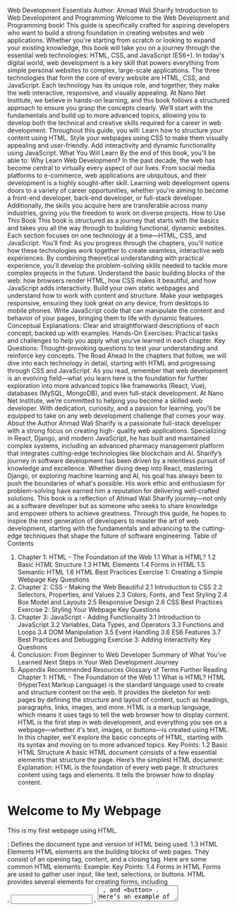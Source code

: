 Web Development Essentials
Author: Ahmad Wali Sharify
Introduction to Web Development and
Programming
Welcome to the Web Development and Programming book! This guide is specifically crafted
for aspiring developers who want to build a strong foundation in creating websites and web
applications. Whether you're starting from scratch or looking to expand your existing
knowledge, this book will take you on a journey through the essential web technologies:
HTML, CSS, and JavaScript (ES6+).
In today's digital world, web development is a key skill that powers everything from simple
personal websites to complex, large-scale applications. The three technologies that form the
core of every website are HTML, CSS, and JavaScript. Each technology has its unique
role, and together, they make the web interactive, responsive, and visually appealing.
At Nano Net Institute, we believe in hands-on learning, and this book follows a structured
approach to ensure you grasp the concepts clearly. We’ll start with the fundamentals and
build up to more advanced topics, allowing you to develop both the technical and creative
skills required for a career in web development.
Throughout this guide, you will:
Learn how to structure your content using HTML.
Style your webpages using CSS to make them visually appealing and user-friendly.
Add interactivity and dynamic functionality using JavaScript.
What You Will Learn
By the end of this book, you'll be able to:
Why Learn Web Development?
In the past decade, the web has become central to virtually every aspect of our lives. From
social media platforms to e-commerce, web applications are ubiquitous, and their
development is a highly sought-after skill.
Learning web development opens doors to a variety of career opportunities, whether you're
aiming to become a front-end developer, back-end developer, or full-stack developer.
Additionally, the skills you acquire here are transferable across many industries, giving you
the freedom to work on diverse projects.
How to Use This Book
This book is structured as a journey that starts with the basics and takes you all the way
through to building functional, dynamic websites. Each section focuses on one technology at
a time—HTML, CSS, and JavaScript. You’ll find:
As you progress through the chapters, you'll notice how these technologies work together to
create seamless, interactive web experiences. By combining theoretical understanding with
practical experience, you'll develop the problem-solving skills needed to tackle more
complex projects in the future.
Understand the basic building blocks of the web: how browsers render HTML, how CSS
makes it beautiful, and how JavaScript adds interactivity.
Build your own static webpages and understand how to work with content and structure.
Make your webpages responsive, ensuring they look great on any device, from desktops
to mobile phones.
Write JavaScript code that can manipulate the content and behavior of your pages,
bringing them to life with dynamic features.
Conceptual Explanations: Clear and straightforward descriptions of each concept,
backed up with examples.
Hands-On Exercises: Practical tasks and challenges to help you apply what you’ve
learned in each chapter.
Key Questions: Thought-provoking questions to test your understanding and reinforce
key concepts.
The Road Ahead
In the chapters that follow, we will dive into each technology in detail, starting with HTML
and progressing through CSS and JavaScript. As you read, remember that web
development is an evolving field—what you learn here is the foundation for further
exploration into more advanced topics like frameworks (React, Vue), databases (MySQL,
MongoDB), and even full-stack development.
At Nano Net Institute, we’re committed to helping you become a skilled web developer. With
dedication, curiosity, and a passion for learning, you’ll be equipped to take on any web
development challenge that comes your way.
About the Author
Ahmad Wali Sharify is a passionate full-stack developer with a strong focus on creating high-
quality web applications. Specializing in React, Django, and modern JavaScript, he has
built and maintained complex systems, including an advanced pharmacy management
platform that integrates cutting-edge technologies like blockchain and AI.
Sharify’s journey in software development has been driven by a relentless pursuit of
knowledge and excellence. Whether diving deep into React, mastering Django, or exploring
machine learning and AI, his goal has always been to push the boundaries of what's
possible. His work ethic and enthusiasm for problem-solving have earned him a reputation
for delivering well-crafted solutions.
This book is a reflection of Ahmad Wali Sharify journey—not only as a software developer
but as someone who seeks to share knowledge and empower others to achieve greatness.
Through this guide, he hopes to inspire the next generation of developers to master the art
of web development, starting with the fundamentals and advancing to the cutting-edge
techniques that shape the future of software engineering.
Table of Contents
1. Chapter 1: HTML - The Foundation of the Web
1.1 What is HTML?
1.2 Basic HTML Structure
1.3 HTML Elements
1.4 Forms in HTML
1.5 Semantic HTML
1.6 HTML Best Practices
Exercise 1: Creating a Simple Webpage
Key Questions
2. Chapter 2: CSS - Making the Web Beautiful
2.1 Introduction to CSS
2.2 Selectors, Properties, and Values
2.3 Colors, Fonts, and Text Styling
2.4 Box Model and Layouts
2.5 Responsive Design
2.6 CSS Best Practices
Exercise 2: Styling Your Webpage
Key Questions
1. Chapter 3: JavaScript - Adding Functionality
3.1 Introduction to JavaScript
3.2 Variables, Data Types, and Operators
3.3 Functions and Loops
3.4 DOM Manipulation
3.5 Event Handling
3.6 ES6 Features
3.7 Best Practices and Debugging
Exercise 3: Adding Interactivity
Key Questions
2. Conclusion: From Beginner to Web Developer
Summary of What You’ve Learned
Next Steps in Your Web Development Journey
3. Appendix
Recommended Resources
Glossary of Terms
Further Reading
Chapter 1: HTML - The Foundation of the Web
1.1 What is HTML?
HTML (HyperText Markup Language) is the standard language used to create and structure
content on the web. It provides the skeleton for web pages by defining the structure and
layout of content, such as headings, paragraphs, links, images, and more.
HTML is a markup language, which means it uses tags to tell the web browser how to
display content. HTML is the first step in web development, and everything you see on a
webpage—whether it's text, images, or buttons—is created using HTML.
In this chapter, we'll explore the basic concepts of HTML, starting with its syntax and moving
on to more advanced topics.
Key Points:
1.2 Basic HTML Structure
A basic HTML document consists of a few essential elements that structure the page. Here’s
the simplest HTML document:
Explanation:
HTML is the foundation of every web page.
It structures content using tags and elements.
It tells the browser how to display content.
<!DOCTYPE html>
<html lang="en">
<head>
<meta charset="UTF-8">
<meta name="viewport" content="width=device-width, initial-scale=1.0">
<title>My First Webpage</title>
</head>
<body>
<h1>Welcome to My Webpage</h1>
<p>This is my first webpage using HTML.</p>
</body>
</html>
<!DOCTYPE html> : Defines the document type and version of HTML being used.
1.3 HTML Elements
HTML elements are the building blocks of web pages. They consist of an opening tag,
content, and a closing tag. Here are some common HTML elements:
Example:
Key Points:
1.4 Forms in HTML
Forms are used to gather user input, like text, selections, or buttons. HTML provides several
elements for creating forms, including <form> , <input> , <textarea> , and <button> .
Here’s an example of a basic HTML form:
<html lang="en"> : The root element of the document. The lang attribute specifies the
language (English in this case).
<head> : Contains metadata about the document, such as character encoding ( <meta
charset="UTF-8"> ), viewport settings for mobile devices, and the document title.
<body> : Contains the actual content of the webpage, including text, images, and other
elements.
<h1> , <h2> , ..., <h6> : Headings
<p> : Paragraphs
<a href="URL"> : Links
<img src="image.jpg" alt="description"> : Images
<ul> , <ol> , <li> : Lists
<div> : A generic container for grouping content
<h1>This is a Heading</h1>
<p>This is a paragraph of text on my webpage. <a href="https://example.com">Click
here</a> to visit another page.</p>
HTML elements structure the content of the webpage.
Tags usually come in pairs: an opening tag and a closing tag.
Self-closing tags like <img> don’t require a closing tag.
<form action="/submit" method="POST">
<label for="name">Name:</label>
<input type="text" id="name" name="name">
<label for="email">Email:</label>
<input type="email" id="email" name="email">
Explanation:
1.5 Semantic HTML
Semantic HTML refers to using HTML elements that convey meaning about the content they
enclose. For example, instead of using a <div> tag for everything, semantic elements like
<header> , <footer> , <article> , and <section> describe the content’s purpose.
Example of semantic HTML:
Key Points:
1.6 HTML Best Practices
<button type="submit">Submit</button>
</form>
<form> : Defines the form element. The action attribute specifies where the form data
should be sent, and method determines how the data is sent (e.g., POST or GET).
<label> : Provides a label for form elements.
<input> : Represents an input field where the user can type text or select options.
<button> : Defines a clickable button.
<header>
<h1>My Website</h1>
<nav>
<ul>
<li><a href="#">Home</a></li>
<li><a href="#">About</a></li>
<li><a href="#">Contact</a></li>
</ul>
</nav>
</header>
<article>
<h2>Introduction to HTML</h2>
<p>This article covers the basics of HTML.</p>
</article>
<footer>
<p>&copy; 2025 My Website</p>
</footer>
Semantic HTML helps improve accessibility and SEO.
It makes your code easier to read and maintain.
To ensure your HTML is clean, efficient, and easy to maintain, follow these best practices:
Key Points:
Exercise 1: Creating a Simple Webpage
Now that you've learned the basics of HTML, it's time to practice. Try creating a simple
webpage that includes:
Use the code examples in this chapter as a guide and customize it to your style.
Key Questions
Use proper indentation and formatting for readability.
Keep the document structure consistent.
Use semantic HTML elements for better meaning and accessibility.
Ensure images have alt attributes for accessibility.
Test your HTML to ensure cross-browser compatibility.
Consistent formatting improves code readability.
Follow best practices to ensure your HTML is maintainable and accessible.
A heading ( <h1> ).
A paragraph ( <p> ).
An image ( <img> ).
A link ( <a> ).
4. What is the role of HTML in web development?
5. What are the basic structural components of an HTML document?
6. Why is semantic HTML important?
7. How does the <form> element work in HTML?
Chapter 2: CSS - Making the Web Beautiful
2.1 Introduction to CSS
CSS (Cascading Style Sheets) is a language used to describe the presentation of a web
page, including its layout, colors, fonts, and overall design. While HTML provides the
structure of a webpage, CSS is responsible for making it visually appealing.
CSS enables you to control the style and positioning of HTML elements, turning a simple,
text-heavy page into a beautiful, user-friendly experience. It also allows for responsive
design, ensuring that your website looks great on different devices.
In this chapter, we will explore the key concepts and techniques used in CSS, from basic
styling to complex layouts and responsive design.
Key Points:
2.2 Selectors, Properties, and Values
CSS works by selecting HTML elements and applying styles to them. Styles are defined
using properties and values. The syntax of a CSS rule is:
Example:
Explanation:
CSS controls the presentation and layout of HTML elements.
It makes web pages visually appealing and user-friendly.
CSS can be used for typography, colors, spacing, and positioning.
selector {
property: value;
}
h1 {
color: blue;
font-size: 32px;
}
h1 : This is the selector. It selects all <h1> elements in the document.
color: blue; : This is a property and value pair. The color property changes the text
color, and blue is the value.
font-size: 32px; : This sets the font size of the <h1> element to 32 pixels.
CSS selectors are powerful, and you can use various types of selectors to target specific
elements:
2.3 Colors, Fonts, and Text Styling
Colors
In CSS, you can use different ways to define colors:
Example:
Fonts
To control the font style and size, CSS provides the font-family , font-size , and font-
weight properties. You can also import web fonts using Google Fonts or other services.
Example:
Text Styling
CSS allows you to style text with various properties like text-align , text-transform , and
letter-spacing .
Example:
Element selectors: Target all elements of a specific type ( h1 , p , etc.).
Class selectors: Target elements with a specific class ( .classname ).
ID selectors: Target a specific element with an ID ( #idname ).
Attribute selectors: Target elements with specific attributes ( input[type="text"] ).
Named colors: red , blue , green , etc.
RGB: rgb(255, 0, 0) for red.
Hexadecimal: #FF0000 for red.
RGBA (RGB + Alpha for transparency): rgba(255, 0, 0, 0.5) .
h1 {
color: #3498db; /* Blue color */
}
body {
font-family: 'Arial', sans-serif;
font-size: 16px;
line-height: 1.5;
}
2.4 Box Model and Layouts
The box model is the foundation of layout in CSS. Every element on a webpage is
considered a box, and this box consists of the following parts:
Example:
Box Model Visualization:
Layout Techniques
CSS offers various methods to create layouts, including:
Example: Flexbox Layout
h1 {
text-align: center;
text-transform: uppercase;
letter-spacing: 2px;
}
Content: The actual content of the element (e.g., text or images).
Padding: The space between the content and the border.
Border: A border surrounding the padding (if defined).
Margin: The space outside the border, separating the element from others.
div {
width: 300px;
padding: 20px;
border: 1px solid black;
margin: 10px;
}
The content area is the size of the element's content.
Padding surrounds the content.
The border surrounds the padding.
Margin separates the element from other elements.
Flexbox: A one-dimensional layout system.
Grid: A two-dimensional layout system.
Positioning: Position elements with relative , absolute , and fixed positioning.
.container {
display: flex;
Explanation:
2.5 Responsive Design
Responsive design ensures that your website looks great on all devices, from mobile phones
to desktop computers. CSS makes this easy with media queries.
Example:
Explanation:
Responsive design is essential for creating user-friendly websites that adapt to various
screen sizes.
2.6 CSS Best Practices
To write clean, maintainable, and efficient CSS, follow these best practices:
justify-content: space-between;
}
.item {
flex: 1;
}
display: flex; enables Flexbox on the container.
justify-content: space-between; distributes items with equal space between them.
flex: 1; allows items to grow and fill the available space.
@media (max-width: 768px) {
body {
background-color: lightblue;
}
}
@media (max-width: 768px) applies the style only if the viewport is 768px or smaller
(typically a tablet or mobile device).
Inside the media query, we change the background-color to lightblue .
Use consistent naming conventions for classes and IDs.
Avoid inline styles; keep styles in separate CSS files.
Organize CSS by separating layout, typography, and colors.
Use CSS variables for reusable values like colors and font sizes.
Optimize CSS for performance (e.g., avoid redundant selectors).
Use media queries to make your design responsive.
Exercise 2: Styling Your Webpage
Now that you’ve learned the basics of CSS, it’s time to practice. Take your HTML webpage
from the previous chapter and:
Key Questions
Add styles to the page.
Change the background color and font of the body.
Style the heading ( <h1> ) with a new font size and color.
Create a simple navigation bar and style it using Flexbox.
8. What is the CSS box model, and why is it important for layout?
9. How does Flexbox differ from CSS Grid in terms of layout?
10. What is a media query, and how does it help in responsive design?
11. What are some best practices for writing clean and maintainable CSS?
Chapter 3: JavaScript - Adding Interactivity to the
Web
3.1 Introduction to JavaScript
JavaScript is the programming language of the web. It brings your website to life by
adding dynamic behavior and interactivity. While HTML structures your webpage and CSS
styles it, JavaScript enables you to create interactive elements like buttons, forms,
animations, and much more.
JavaScript can manipulate the content and behavior of HTML elements in real-time, making
it essential for creating modern, interactive websites and applications.
In this chapter, we will dive into the fundamentals of JavaScript, starting with variables, data
types, and functions. We will gradually progress to more complex topics such as DOM
manipulation, events, and ES6+ features.
Key Points:
3.2 Variables, Data Types, and Operators
Variables
Variables in JavaScript are used to store data values. You can think of a variable as a
container that holds information. JavaScript provides three ways to declare variables:
Example:
Data Types
JavaScript has several primitive data types:
JavaScript is used for creating interactive web pages.
It allows you to modify content, respond to user actions, and add animations.
JavaScript runs on the client side, meaning it executes in the user's browser.
var : The old way, used in older JavaScript versions (not recommended for modern
code).
let : Used for variables that may change (mutable variables).
const : Used for variables that should not be reassigned (immutable variables).
let name = 'John Doe'; // A variable that can be changed
const age = 30; // A constant variable that cannot be reassigned
Example:
Operators
Operators are used to perform operations on variables and values. Some common operators
in JavaScript are:
Example:
3.3 Functions
Functions are blocks of reusable code that perform a specific task. You can define a function
and then call it when needed.
Defining a Function:
String: A sequence of characters, e.g., "Hello World" .
Number: Numeric values, e.g., 25 , 3.14 .
Boolean: Represents true or false .
Undefined: A variable that has been declared but not assigned a value.
Null: Represents a lack of value or an intentional empty value.
Symbol (introduced in ES6): Represents a unique and immutable value.
let name = "Alice"; // String
let age = 28; // Number
let isStudent = true; // Boolean
let address = null; // Null
let job; // Undefined
Arithmetic operators: + , - , * , / , % (addition, subtraction, multiplication, division,
modulus).
Comparison operators: == , === , != , !== , > , < , >= , <= (for comparing values).
Logical operators: && (AND), || (OR), ! (NOT).
let x = 5;
let y = 3;
let sum = x + y; // 8
let isEqual = (x === y); // false
let isGreater = (x > y); // true
function greet(name) {
return "Hello, " + name + "!";
}
Calling a Function:
Parameters and Return Values
Functions can accept parameters (inputs) and return values (outputs). You can pass multiple
values to a function and return a result based on them.
Example:
3.4 The DOM (Document Object Model)
The DOM represents the structure of a webpage. It allows JavaScript to interact with HTML
elements and modify their content, attributes, and styles.
Selecting Elements
You can use JavaScript to select HTML elements by their id , class , or tag name . This
allows you to manipulate the content or styles of elements dynamically.
Example:
In this example, the getElementById method selects the HTML element with the ID
"mainTitle" , and the innerText property changes its content.
Modifying Styles
You can also modify the style of HTML elements directly through JavaScript.
Example:
let greeting = greet("John"); // "Hello, John!"
console.log(greeting);
function add(a, b) {
return a + b;
}
let result = add(5, 3); // 8
let title = document.getElementById("mainTitle");
title.innerText = "Welcome to JavaScript!";
let button = document.getElementById("submitBtn");
button.style.backgroundColor = "green";
3.5 Events and Event Handling
An event is any action that happens in the browser, such as a user clicking a button or
pressing a key. JavaScript allows you to listen for and respond to these events.
Example: Button Click Event
In this example, we add an event listener to the button. When the button is clicked, the
function inside the addEventListener will run, showing an alert.
Event Object
The event object contains details about the event that occurred, such as which element
triggered it, the type of event, and more.
Example:
3.6 ES6+ Features
Template Literals
Template literals allow for easier string interpolation and multi-line strings.
Example:
Destructuring
Destructuring allows you to unpack values from arrays or objects into variables.
Example (Array Destructuring):
button.style.color = "white";
let button = document.getElementById("clickBtn");
button.addEventListener("click", function() {
alert("Button clicked!");
});
button.addEventListener("click", function(event) {
console.log("Event Type: " + event.type);
console.log("Target: " + event.target.id);
});
let name = "Alice";
let greeting = `Hello, ${name}! Welcome to JavaScript.`;
Example (Object Destructuring):
Spread Operator
The spread operator ( ... ) allows you to copy values from one object or array into another.
Example (Array Spread):
Arrow Functions and this
In arrow functions, the this keyword refers to the lexical context, meaning it inherits this
from the surrounding code, unlike traditional functions where this refers to the object the
function is called on.
Example:
3.7 Debugging JavaScript
When writing JavaScript code, it’s common to encounter errors. JavaScript provides several
tools to help you debug your code:
let [x, y] = [1, 2];
console.log(x); // 1
console.log(y); // 2
let person = { name: "Alice", age: 25 };
let { name, age } = person;
console.log(name); // Alice
console.log(age); // 25
let arr1 = [1, 2, 3];
let arr2 = [ ... arr1, 4, 5];
console.log(arr2); // [1, 2, 3, 4, 5]
function Counter() {
this.count = 0;
setInterval(() => {
this.count++;
console.log(this.count);
}, 1000);
}
let counter = new Counter();
Console logging: console.log() helps you print out values to understand the flow of
your code.
Example:
3.8 Asynchronous JavaScript
In modern web development, many tasks, such as fetching data from a server, require
asynchronous operations. This means the code doesn't wait for a task to finish before
moving on to the next one. JavaScript provides several methods to handle asynchronous
code, including callbacks, promises, and async/await.
Callbacks
A callback function is a function passed into another function as an argument. It is
executed after the first function completes its task.
Example:
In this example, fetchData simulates an asynchronous operation (fetching data). After 2
seconds, the callback function is executed.
Drawbacks of Callbacks:
While callbacks are useful, they can lead to callback hell—nested functions that are difficult
to read and maintain.
Promises
A promise is a cleaner way to handle asynchronous operations in JavaScript. It represents
a value that may not be available yet but will be resolved in the future.
A promise can be in one of three states:
Browser DevTools: Modern browsers have built-in developer tools that allow you to
inspect HTML, CSS, and JavaScript, set breakpoints, and trace errors.
console.log("Debugging message");
function fetchData(callback) {
setTimeout(() => {
console.log("Data fetched!");
callback();
}, 2000);
}
fetchData(() => {
console.log("Callback executed!");
});
Example:
In this example, a Promise is created. If the dataFetched variable is true , the promise is
resolved; otherwise, it is rejected. The .then() method handles the resolved state, while
.catch() handles the rejected state.
Async/Await (ES6+)
Async and await make working with promises much easier. You can write asynchronous
code that looks and behaves like synchronous code.
Example:
Pending: The operation is still in progress.
Resolved: The operation completed successfully.
Rejected: The operation failed.
let fetchData = new Promise((resolve, reject) => {
let dataFetched = true;
if (dataFetched) {
resolve("Data fetched successfully!");
} else {
reject("Data fetch failed!");
}
});
fetchData.then((message) => {
console.log(message);
}).catch((error) => {
console.log(error);
});
async : A function defined with async always returns a promise.
await : The await keyword can only be used inside an async function. It pauses the
function execution until the promise is resolved or rejected.
async function fetchData() {
let data = await new Promise((resolve, reject) => {
let success = true;
if (success) {
resolve("Data fetched!");
} else {
reject("Data fetch failed!");
}
});
console.log(data);
}
In this example, the await keyword pauses the function until the promise is resolved,
making the code look more synchronous and readable.
Handling Errors in Async/Await
You can handle errors in an async function using try...catch , which is the same way you
handle synchronous errors.
Example:
In this example, if the promise fails, the error is caught in the catch block, and an error
message is logged.
3.9 JavaScript Classes (ES6+)
JavaScript introduced classes in ES6, which provides a more structured and object-oriented
approach to defining and working with objects. Although JavaScript is primarily a prototype-
based language, classes offer a cleaner syntax for creating and working with objects and
inheritance.
Defining a Class:
fetchData();
async function fetchData() {
try {
let data = await new Promise((resolve, reject) => {
let success = false; // Simulate an error
if (success) {
resolve("Data fetched!");
} else {
reject("Data fetch failed!");
}
});
console.log(data);
} catch (error) {
console.log(error);
}
}
fetchData();
class Person {
constructor(name, age) {
this.name = name;
this.age = age;
In this example, the Person class has a constructor that initializes the name and age
properties. The greet method is available to all instances of the Person class.
Inheritance
JavaScript classes also support inheritance. A subclass can inherit properties and methods
from a parent class.
Example:
In this example, the Student class extends the Person class, inheriting the name and age
properties, while adding the grade property and overriding the greet method.
3.10 JavaScript Modules (ES6+)
With the introduction of ES6, JavaScript now supports modules, which allow you to split your
code into separate files and then import and export them as needed. This promotes cleaner
code and reusability.
Exporting a Module:
}
greet() {
console.log("Hello, my name is " + this.name + " and I am " + this.age +
" years old.");
}
}
let john = new Person("John", 30);
john.greet(); // "Hello, my name is John and I am 30 years old."
class Student extends Person {
constructor(name, age, grade) {
super(name, age); // Call the parent class constructor
this.grade = grade;
}
greet() {
console.log("Hello, my name is " + this.name + " and I am in grade " +
this.grade + ".");
}
}
let jane = new Student("Jane", 25, "A");
jane.greet(); // "Hello, my name is Jane and I am in grade A."
To make a function or variable available in another file, you use the export keyword.
Example (in math.js ):
Importing a Module:
To use the exported functions or variables, you use the import keyword.
Example (in main.js ):
Default Exports:
You can also export a single entity as the default export, which can be imported without
using curly braces.
Example (in math.js ):
3.11 Key Takeaways
In this chapter, we have learned:
export function add(a, b) {
return a + b;
}
export function subtract(a, b) {
return a - b;
}
import { add, subtract } from './math.js';
console.log(add(5, 3)); // 8
console.log(subtract(5, 3)); // 2
import multiply from './math.js';
console.log(multiply(5, 3)); // 15
JavaScript is essential for adding interactivity and functionality to web pages.
Variables, functions, and operators form the foundation of JavaScript.
The DOM allows you to manipulate HTML and CSS dynamically.
Asynchronous programming with callbacks, promises, and async/await is crucial for
handling tasks like fetching data.
Exercise 3: Interactive Webpage
Now that you have a basic understanding of JavaScript, let's create an interactive webpage:
Exercise 4: Interactive Features
Now, let's build some interactive features using JavaScript:
Key Questions
ES6+ features, including arrow functions, destructuring, template literals, and modules,
make JavaScript more powerful and easier to work with.
Classes in JavaScript provide an object-oriented approach to organizing code and
handling inheritance.
Add a button that, when clicked, changes the background color of the page.
Display an alert when the user clicks a specific link.
Use a JavaScript function to calculate the area of a rectangle when the user inputs width
and height.
Create a form that allows the user to input their name and age. Display a greeting
message when the form is submitted.
Create a simple to-do list where users can add and remove items using buttons.
Build a counter that increments every second when a button is clicked.
12. What is the difference between let , const , and var in JavaScript?
13. How do you select and manipulate elements in the DOM using JavaScript?
14. What is the purpose of event listeners in JavaScript, and how do you use them?
15. Explain the concept of "hoisting" in JavaScript.
16. What is the significance of arrow functions and how do they differ from regular functions?
17. What is the difference between a callback, a promise, and async/await in JavaScript?
18. How do JavaScript classes improve code organization and readability?
19. Explain the difference between let , const , and var when declaring variables.
20. How does JavaScript handle asynchronous operations, and why is it important?
21. How do you import and export modules in JavaScript, and why is this useful?
Chapter 4: Conclusion: From Beginner to Web
Developer
Summary of What You’ve Learned
Congratulations! By reaching the end of this book, you've acquired a solid foundation in web
development. Let's recap the essential concepts and skills you've mastered:
22. HTML (Hypertext Markup Language):
23. CSS (Cascading Style Sheets):
24. JavaScript (JS):
Throughout these chapters, you explored the core technologies that power the web and
learned how they work together to create rich, interactive web applications.
You learned the building blocks of web pages, including elements like headings,
paragraphs, images, and links.
You understood the structure of an HTML document, using tags to format content and
create meaningful structures for accessibility and SEO.
You explored the significance of forms, tables, and multimedia integration.
You became familiar with CSS syntax, selectors, and how to style HTML elements.
You explored different units of measurement like pixels, percentages, and em , and how
to use them effectively in layouts.
You mastered layout techniques such as Flexbox and CSS Grid, which allow you to
create responsive designs that adapt to different screen sizes.
You understood the importance of styling for mobile-first designs and creating user-
friendly interfaces.
You learned about JavaScript’s role in making web pages interactive, from simple DOM
manipulations to more complex data handling.
You understood key JavaScript concepts like variables, functions, loops, and
conditionals.
You got hands-on experience with asynchronous programming, callbacks, promises, and
async/await to handle tasks such as fetching data.
You dived into modern JavaScript features like arrow functions, destructuring, and ES6+
classes, which make code more readable and maintainable.
You gained an understanding of modules, which enable you to organize and manage
your code better.
Next Steps in Your Web Development Journey
While you've built a strong foundation, there is always more to learn in web development. As
you continue your journey, here are some suggested next steps:
25. Practice Building Projects:
26. Explore Advanced JavaScript:
27. Learn Version Control with Git:
28. Learn a JavaScript Framework or Library:
29. Dive Deeper into Web Development Tools:
Building projects is the best way to reinforce what you’ve learned. Start small, perhaps
by creating a personal portfolio or a simple blog. Gradually tackle more complex projects
as you grow more comfortable.
Try adding interactivity to static websites with JavaScript, or improve the user interface
by applying more advanced CSS techniques.
Consider building a small to-do app or a weather app that fetches data from an API to
practice your asynchronous JavaScript skills.
JavaScript has a lot of depth. Learn more about concepts like closures, scopes, higher-
order functions, and the this keyword.
Dive into advanced features of ES6 and beyond, such as generators, modules, and
decorators.
Explore JavaScript’s inner workings, like the event loop and how asynchronous
operations are handled under the hood.
Start using Git for version control. It’s an essential skill for every developer and allows
you to manage code changes effectively.
Learn how to use GitHub to collaborate with other developers and share your projects.
Once you're comfortable with vanilla JavaScript, consider learning a popular library or
framework like React, Vue.js, or Angular. These tools allow you to build more complex
applications with fewer lines of code.
React, in particular, has become one of the most widely used front-end libraries, offering
powerful features like the Virtual DOM, hooks, and component-based architecture.
Learn about build tools like Webpack, Babel, and npm to streamline your development
process.
Explore package managers like npm or Yarn to manage JavaScript libraries and
dependencies more efficiently.
30. Understand Web Accessibility and SEO:
31. Keep Learning and Stay Updated:
32. Contribute to Open Source:
Final Thoughts
Becoming a web developer is an exciting journey that requires continuous learning and
problem-solving. Remember, every developer was once where you are now—learning the
basics, making mistakes, and growing through experience.
As you continue to explore the vast world of web development, always challenge yourself to
try new things, solve problems creatively, and push your boundaries. With persistence and
curiosity, you can go from a beginner to a confident, skilled web developer capable of
building anything from simple websites to complex applications.
Good luck, and enjoy the journey!
Use developer tools in modern browsers (such as Chrome Developer Tools) to debug
and optimize your code.
As a developer, it's important to make websites accessible to as many users as possible,
including those with disabilities. Learn more about Web Content Accessibility
Guidelines (WCAG) and how to make your websites more inclusive.
Additionally, learn how to improve your site's SEO (Search Engine Optimization) so that
it can be found by search engines like Google. Focus on good practices such as proper
use of headings, metadata, and optimizing for mobile.
Web development is a fast-evolving field, so staying updated is crucial. Follow blogs,
tutorials, and online communities to continue learning.
Consider enrolling in online courses or attending workshops to deepen your knowledge
of specialized areas, such as back-end development, databases, APIs, or DevOps.
A great way to gain more experience is by contributing to open-source projects. This
allows you to collaborate with others, learn from more experienced developers, and
contribute to the development of real-world applications.
33. Appendix
Recommended Resources
Here are some resources to help you deepen your understanding and keep up with the
latest trends in web development:
34. Online Platforms and Tutorials
35. Books
36. Communities
Glossary of Terms
freeCodeCamp - Offers free coding lessons and certifications in web development.
MDN Web Docs - A comprehensive resource for all things related to web development.
W3Schools - A beginner-friendly platform to learn web development.
Codecademy - Interactive coding lessons for HTML, CSS, JavaScript, and more.
Eloquent JavaScript by Marijn Haverbeke - A deep dive into JavaScript for both
beginners and experienced developers.
HTML and CSS: Design and Build Websites by Jon Duckett - A great book to solidify
your HTML and CSS knowledge.
JavaScript: The Good Parts by Douglas Crockford - Focuses on JavaScript's most
elegant and useful aspects.
Stack Overflow - A community-driven Q&A site where you can ask questions and help
others.
Reddit Web Development - A community of web developers discussing news, tips, and
trends.
GitHub - Collaborate and contribute to open-source projects.
HTML (HyperText Markup Language): The standard markup language used to create
the structure of web pages.
CSS (Cascading Style Sheets): A stylesheet language used to describe the
presentation of a document written in HTML.
JavaScript: A programming language that allows you to implement complex features on
web pages.
DOM (Document Object Model): The interface that browsers use to represent web
pages, enabling JavaScript to manipulate HTML and CSS dynamically.
Further Reading
Here are some topics you might want to explore to enhance your knowledge further:
Flexbox: A CSS layout module that allows for flexible and responsive layouts.
Grid: A CSS layout system that provides a way to arrange elements into rows and
columns.
ES6 (ECMAScript 2015): A version of JavaScript that introduced many new features,
such as arrow functions, promises, and classes.
API (Application Programming Interface): A set of protocols that allows different
software components to communicate with each other.
Responsive Design: Learn about techniques for making your websites look good on all
screen sizes.
Web Accessibility: Dive into the standards and techniques for making your web
applications accessible to all users.
CSS Animations: Understand how to bring life to your web pages with animated effects.
JavaScript Frameworks: Explore frameworks like React, Vue.js, or Angular to simplify
your development process.
Backend Development: Learn about server-side languages and technologies, such as
Node.js, Express.js, or Django.
Web Security: Gain knowledge about web security concepts such as encryption,
authentication, and data protection.
Progressive Web Apps (PWA): Learn how to create web apps that offer offline
functionality and better performance.
HTML Tags Table
Below is a table that summarizes common HTML tags and their uses:
Tag Description Example
<html> Defines the root of an HTML
document.
<html>...</html>
<head> Contains meta-information
about the document, such as
title and character set.
<head><title>My Page</title></head>
<title> Sets the title of the web page
(appears in the browser tab).
<title>My Web Page</title>
<body> Contains the content of the
document.
<body>...</body>
<h1> to
<h6>
Define HTML headings,
<h1> being the largest and
<h6> the smallest.
<h1>This is a heading</h1>
<p> Defines a paragraph. <p>This is a paragraph.</p>
<a> Defines a hyperlink. <a
href="https://www.example.com">Link</a>
<img> Embeds an image. <img src="image.jpg" alt="description">
<ul> Defines an unordered list. <ul><li>Item 1</li><li>Item 2</li></ul>
<ol> Defines an ordered list. <ol><li>First</li><li>Second</li></ol>
<li> Defines a list item. <li>Item</li>
<table> Defines a table. <table>...</table>
<tr> Defines a table row. <tr><td>Row 1, Cell 1</td></tr>
<td> Defines a table cell. <td>Data</td>
<form> Defines an HTML form for
user input.
<form>...</form>
<input> Defines an input field for
forms.
<input type="text" name="username">
<button> Defines a clickable button. <button>Click me</button>
<div> Defines a section or division
in a document.
<div>Content here</div>
<span> Defines a short section of text
or inline element.
<span>Important text</span>
<link> Defines the relationship
between the current
document and an external
<link rel="stylesheet"
href="styles.css">
Tag Description Example
resource (used for linking
CSS files).
<meta> Provides metadata about the
HTML document (e.g.,
charset, author).
<meta charset="UTF-8">
This table covers only the most commonly used HTML tags. As you continue learning, you'll
encounter many more tags and attributes. Experiment with them to understand their purpose
and functionality.
